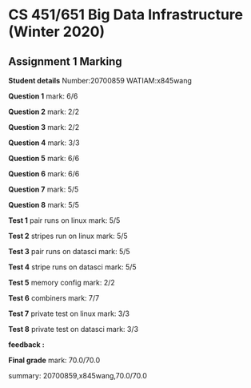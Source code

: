# CS 451/651 Big Data Infrastructure (Winter 2020)
## Assignment 1 Marking

**Student details**
Number:20700859
WATIAM:x845wang

**Question 1**
mark: 6/6

**Question 2**
mark: 2/2

**Question 3**
mark: 2/2

**Question 4**
mark: 3/3

**Question 5**
mark: 6/6

**Question 6**
mark: 6/6

**Question 7**
mark: 5/5

**Question 8**
mark: 5/5

**Test 1**
pair runs on linux
mark: 5/5

**Test 2**
stripes run on linux
mark: 5/5

**Test 3**
pair runs on datasci
mark: 5/5

**Test 4**
stripe runs on datasci
mark: 5/5

**Test 5**
memory config
mark: 2/2

**Test 6**
combiners
mark: 7/7

**Test 7**
private test on linux
mark: 3/3

**Test 8**
private test on datasci
mark: 3/3

**feedback :** 

**Final grade**
mark: 70.0/70.0

summary: 20700859,x845wang,70.0/70.0